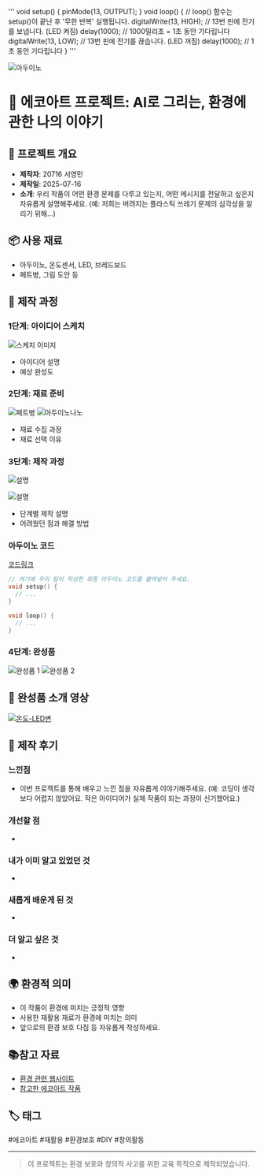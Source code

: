 '''
void setup() {
  pinMode(13, OUTPUT);
}
void loop() {
  // loop() 함수는 setup()이 끝난 후 '무한 반복' 실행됩니다.
  digitalWrite(13, HIGH);  // 13번 핀에 전기를 보냅니다. (LED 켜짐)
  delay(1000);             // 1000밀리초 = 1초 동안 기다립니다
  digitalWrite(13, LOW);   // 13번 핀에 전기를 끊습니다. (LED 꺼짐)
  delay(1000);             // 1초 동안 기다립니다
}
'''


![아두이노](arduino.jpg)









# 🌱 에코아트 프로젝트: AI로 그리는, 환경에 관한 나의 이야기


## 📖 프로젝트 개요
- **제작자**: 20716 서영민
- **제작일**: 2025-07-16
- **소개**: 우리 작품이 어떤 환경 문제를 다루고 있는지, 어떤 메시지를 전달하고 싶은지 자유롭게 설명해주세요.
(예: 저희는 버려지는 플라스틱 쓰레기 문제의 심각성을 알리기 위해...)


## 📦 사용 재료
- 아두이노, 온도센서, LED, 브레드보드
- 페트병, 그림 도안 등


## 🔧 제작 과정


### 1단계: 아이디어 스케치
![스케치 이미지](img/sketch.jpg)
- 아이디어 설명
- 예상 완성도

### 2단계: 재료 준비
![페트병](img/페트.png)
![아두이노나노](img/아두이노나노.png)
- 재료 수집 과정
- 재료 선택 이유

### 3단계: 제작 과정
![설명](img/nano보드설정.png)

![설명](img/회로도.png)

- 단계별 제작 설명
- 어려웠던 점과 해결 방법

### 아두이노 코드
[코드링크](https://github.com/zzeromin/eco-art-project/)

```cpp
// 여기에 우리 팀이 작성한 최종 아두이노 코드를 붙여넣어 주세요.
void setup() {
  // ...
}

void loop() {
  // ...
}
```

### 4단계: 완성품
![완성품 1](img/친환경온도모니터스타일의페트병.png)
![완성품 2](img/final2.jpg)


## 🎯 완성품 소개 영상
[![온도-LED변](https://img.youtube.com/vi/9K9Y-W1CK3E/0.jpg)](https://www.youtube.com/shorts/9K9Y-W1CK3E) 



## 💭 제작 후기
### 느낀점
- 이번 프로젝트를 통해 배우고 느낀 점을 자유롭게 이야기해주세요.
(예: 코딩이 생각보다 어렵지 않았어요. 작은 아이디어가 실제 작품이 되는 과정이 신기했어요.)

### 개선할 점
- 

### 내가 이미 알고 있었던 것
- 

### 새롭게 배운게 된 것
- 

### 더 알고 싶은 것
- 


## 🌍 환경적 의미
- 이 작품이 환경에 미치는 긍정적 영향
- 사용한 재활용 재료가 환경에 미치는 의미
- 앞으로의 환경 보호 다짐 등 자유롭게 작성하세요.


## 📚참고 자료
- [환경 관련 웹사이트](링크)
- [참고한 에코아트 작품](링크)


## 🏷️ 태그
#에코아트 #재활용 #환경보호 #DIY #창의활동

---

> 이 프로젝트는 환경 보호와 창의적 사고를 위한 교육 목적으로 제작되었습니다.
